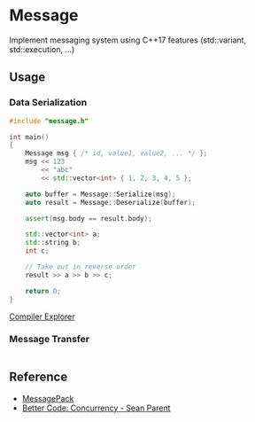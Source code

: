 # Message

Implement messaging system using C++17 features (std::variant, std::execution, ...)

## Usage

### Data Serialization

```cpp
#include "message.h"

int main()
{
    Message msg { /* id, value1, value2, ... */ };
    msg << 123
        << "abc"
        << std::vector<int> { 1, 2, 3, 4, 5 };

    auto buffer = Message::Serialize(msg);
    auto result = Message::Deserialize(buffer);

    assert(msg.body == result.body);

    std::vector<int> a;
    std::string b;
    int c;

    // Take out in reverse order
    result >> a >> b >> c;

    return 0;
}
```

[Compiler Explorer](https://godbolt.org/z/cqPv4zfjj)

### Message Transfer

```cpp
```

## Reference

- [MessagePack](https://github.com/msgpack/msgpack/blob/master/spec.md)
- [Better Code: Concurrency - Sean Parent](https://www.youtube.com/watch?v=zULU6Hhp42w)
